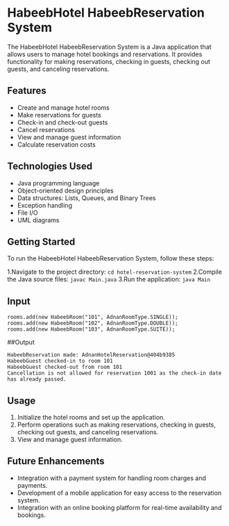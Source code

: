 # HabeebHotel HabeebReservation System

The HabeebHotel HabeebReservation System is a Java application that allows users to manage hotel bookings and reservations. It provides functionality for making reservations, checking in guests, checking out guests, and canceling reservations.

## Features

- Create and manage hotel rooms
- Make reservations for guests
- Check-in and check-out guests
- Cancel reservations
- View and manage guest information
- Calculate reservation costs

## Technologies Used

- Java programming language
- Object-oriented design principles
- Data structures: Lists, Queues, and Binary Trees
- Exception handling
- File I/O
- UML diagrams

## Getting Started

To run the HabeebHotel HabeebReservation System, follow these steps:

1.Navigate to the project directory: `cd hotel-reservation-system`
2.Compile the Java source files: `javac Main.java`
3.Run the application: `java Main`

## Input
````
rooms.add(new HabeebRoom("101", AdnanRoomType.SINGLE));
rooms.add(new HabeebRoom("102", AdnanRoomType.DOUBLE));
rooms.add(new HabeebRoom("103", AdnanRoomType.SUITE));
````

##Output

````
HabeebReservation made: AdnanHotelReservation@404b9385
HabeebGuest checked-in to room 101
HabeebGuest checked-out from room 101
Cancellation is not allowed for reservation 1001 as the check-in date has already passed.
````

## Usage

1. Initialize the hotel rooms and set up the application.
2. Perform operations such as making reservations, checking in guests, checking out guests, and canceling reservations.
3. View and manage guest information.

## Future Enhancements

- Integration with a payment system for handling room charges and payments.
- Development of a mobile application for easy access to the reservation system.
- Integration with an online booking platform for real-time availability and bookings.
